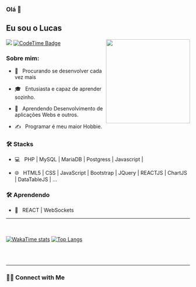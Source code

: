 ### Olá 👋<h2> Eu sou o Lucas</h2>

<img align='right' src="https://media.giphy.com/media/M9gbBd9nbDrOTu1Mqx/giphy.gif" width="230">

![](https://komarev.com/ghpvc/?username=umLusca)
[![CodeTime Badge](https://img.shields.io/endpoint?style=flat&color=039&url=https%3A%2F%2Fapi.codetime.dev%2Fshield%3Fid%3D30825%26project%3D%26in=0)](https://github.com/umLusca/umLusca/)
<h3> Sobre mim: </h3>



- 🤔 &nbsp; Procurando se desenvolver cada vez mais

- 🎓 &nbsp; Entusiasta e capaz de aprender sozinho.

- 🌱 &nbsp; Aprendendo Desenvolvimento de aplicações Webs e outros.

- ✍️ &nbsp; Programar é meu maior Hobbie.



<h3>🛠 Stacks</h3>



- 💻 &nbsp; PHP | MySQL | MariaDB | Postgress | Javascript | 

- 🌐 &nbsp; HTML5 | CSS | JavaScript | Bootstrap | JQuery | REACTJS | ChartJS | DataTableJS | ...




<h3>🛠 Aprendendo</h3>

- 🔧 &nbsp; REACT | WebSockets

<hr>



<br/><br/>
 [![WakaTime stats](https://github-readme-stats.vercel.app/api?username=umLusca&show_icons=true&theme=transparent&locale=pt-br)](https://github.com/umLusca/umLusca/) [![Top Langs](https://github-readme-stats.vercel.app/api/top-langs/?username=umLusca&layout=compact&theme=transparent&locale=pt-br)](https://github.com/umLusca/umLusca/)





<br><br>


<hr>

<h3> 🤝🏻 Connect with Me </h3>

<br>
